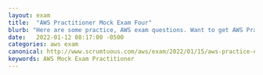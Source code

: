 ```yaml
---
layout: exam
title:  "AWS Practitioner Mock Exam Four"
blurb: "Here are some practice, AWS exam questions. Want to get AWS Practitioner certified? Start here.."
date:   2022-01-12 08:17:00 -0500
categories: aws exam
canonical: http://www.scrumtuous.com/aws/exam/2022/01/15/aws-practice-exam-four.html
keywords: AWS Mock Exam Practitioner
---
```


<div id="root" data-name="Exam Four" data-param='{ "quid" : { "$in" : [63, 12, 112, 172, 182, 98, 45, 98, 247, 126, 123, 166, 79, 80, 92, 225, 201, 61, 171, 187, 248, 127, 210, 36, 168, 243, 86, 96, 228, 208, 207, 128, 221, 2, 81, 107, 71, 27, 1, 155, 19, 238, 62, 80, 180] } }'></div>



